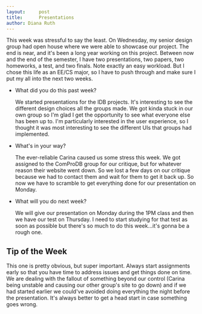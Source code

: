 ```yaml
---
layout:     post
title:      Presentations
author: Diana Ruth
---
```


This week was stressful to say the least. On Wednesday, my senior design group had open house where we were able to showcase our project. The end is near, and it's been a long year working on this project. Between now and the end of the semester, I have two presentations, two papers, two homeworks, a test, and two finals. Note exactly an easy workload. But I chose this life as an EE/CS major, so I have to push through and make sure I put my all into the next two weeks.

- What did you do this past week?

    We started presentations for the IDB projects. It's interesting to see the different design choices all the groups made. We got kinda stuck in our own group so I'm glad I get the opportunity to see what everyone else has been up to. I'm particularly interested in the user experience, so I thought it was most interesting to see the different UIs that groups had implemented.

- What's in your way?

    The ever-reliable Carina caused us some stress this week. We got assigned to the ComProDB group for our critique, but for whatever reason their website went down. So we lost a few days on our critique because we had to contact them and wait for them to get it back up. So now we have to scramble to get everything done for our presentation on Monday.
    
- What will you do next week?

    We will give our presentation on Monday during the 1PM class and then we have our test on Thursday. I need to start studying for that test as soon as possible but there's so much to do this week...it's gonna be a rough one.

Tip of the Week
---------------
This one is pretty obvious, but super important. Always start assignments early so that you have time to address issues and get things done on time. We are dealing with the fallout of something beyond our control (Carina being unstable and causing our other group's site to go down) and if we had started earlier we could've avoided doing everything the night before the presentation. It's always better to get a head start in case something goes wrong.
